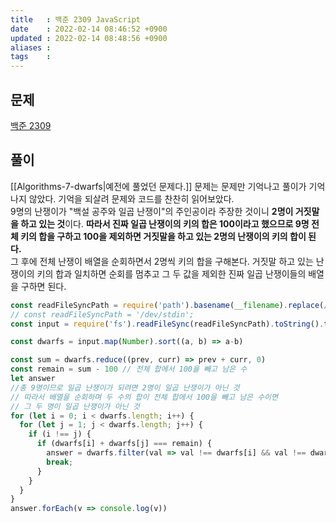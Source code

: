 ```yaml
---
title   : 백준 2309 JavaScript 
date    : 2022-02-14 08:46:52 +0900
updated : 2022-02-14 08:48:56 +0900
aliases : 
tags    : 
---
```

## 문제
[백준 2309](https://www.acmicpc.net/problem/2309)

## 풀이
[[Algorithms-7-dwarfs|예전에 풀었던 문제다.]] 문제는 문제만 기억나고 풀이가 기억나지 않았다.  기억을 되살려 문제와 코드를 찬찬히 읽어보았다.   
9명의 난쟁이가 "백설 공주와 일곱 난쟁이"의 주인공이라 주장한 것이니 **2명이 거짓말을 하고 있는 것**이다. **따라서 진짜 일곱 난쟁이의 키의 합은 100이라고 했으므로 9명 전체 키의 합을 구하고 100을 제외하면 거짓말을 하고 있는 2명의 난쟁이의 키의 합이 된다.**    
그 후에 전체 난쟁이 배열을 순회하면서 2명씩 키의 합을 구해본다. 거짓말 하고 있는 난쟁이의 키의 합과 일치하면 순회를 멈추고 그 두 값을 제외한 진짜 일곱 난쟁이들의 배열을 구하면 된다.  
```javascript
const readFileSyncPath = require('path').basename(__filename).replace(/js$/, 'txt')
// const readFileSyncPath = '/dev/stdin';
const input = require('fs').readFileSync(readFileSyncPath).toString().trim().split("\n")

const dwarfs = input.map(Number).sort((a, b) => a-b)

const sum = dwarfs.reduce((prev, curr) => prev + curr, 0)
const remain = sum - 100 // 전체 합에서 100을 빼고 남은 수
let answer 
//총 9명이므로 일곱 난쟁이가 되려면 2명이 일곱 난쟁이가 아닌 것 
// 따라서 배열을 순회하며 두 수의 합이 전체 합에서 100을 빼고 남은 수이면 
// 그 두 명이 일곱 난쟁이가 아닌 것 
for (let i = 0; i < dwarfs.length; i++) {
  for (let j = 1; j < dwarfs.length; j++) {
    if (i !== j) {
      if (dwarfs[i] + dwarfs[j] === remain) {
        answer = dwarfs.filter(val => val !== dwarfs[i] && val !== dwarfs[j])
        break;
      }
    }
  }
}
answer.forEach(v => console.log(v))
```
